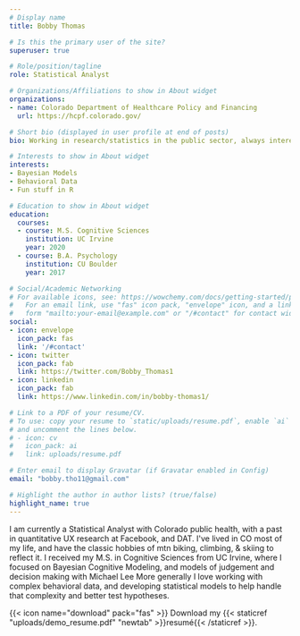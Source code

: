 ```yaml
---
# Display name
title: Bobby Thomas

# Is this the primary user of the site?
superuser: true

# Role/position/tagline
role: Statistical Analyst

# Organizations/Affiliations to show in About widget
organizations:
- name: Colorado Department of Healthcare Policy and Financing
  url: https://hcpf.colorado.gov/

# Short bio (displayed in user profile at end of posts)
bio: Working in research/statistics in the public sector, always interested in improving behavioral sciences research.

# Interests to show in About widget
interests:
- Bayesian Models
- Behavioral Data
- Fun stuff in R

# Education to show in About widget
education:
  courses:
  - course: M.S. Cognitive Sciences
    institution: UC Irvine
    year: 2020
  - course: B.A. Psychology
    institution: CU Boulder
    year: 2017

# Social/Academic Networking
# For available icons, see: https://wowchemy.com/docs/getting-started/page-builder/#icons
#   For an email link, use "fas" icon pack, "envelope" icon, and a link in the
#   form "mailto:your-email@example.com" or "/#contact" for contact widget.
social:
- icon: envelope
  icon_pack: fas
  link: '/#contact'
- icon: twitter
  icon_pack: fab
  link: https://twitter.com/Bobby_Thomas1
- icon: linkedin
  icon_pack: fab
  link: https://www.linkedin.com/in/bobby-thomas1/

# Link to a PDF of your resume/CV.
# To use: copy your resume to `static/uploads/resume.pdf`, enable `ai` icons in `params.toml`, 
# and uncomment the lines below.
# - icon: cv
#   icon_pack: ai
#   link: uploads/resume.pdf

# Enter email to display Gravatar (if Gravatar enabled in Config)
email: "bobby.tho11@gmail.com"

# Highlight the author in author lists? (true/false)
highlight_name: true
---
```


I am currently a Statistical Analyst with Colorado public health, with a past in quantitative UX research at Facebook, and DAT. I've lived in CO most of my life, and have the classic hobbies of mtn biking, climbing, & skiing to reflect it.
I received my M.S. in Cognitive Sciences from UC Irvine, where I focused on Bayesian Cognitive Modeling, and models of judgement and decision making with Michael Lee
More generally I love working with complex behavioral data, and developing statistical models to help handle that complexity and better test hypotheses.

{{< icon name="download" pack="fas" >}} Download my {{< staticref "uploads/demo_resume.pdf" "newtab" >}}resumé{{< /staticref >}}.
